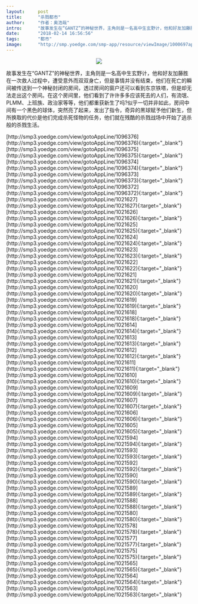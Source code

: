 ```yaml
---
layout:     post
title:      "杀戮都市"
author:     "作者：奥浩哉"
intro:      "故事发生在“GANTZ”的神秘世界，主角则是一名高中生玄野计，他和好友加藤胜在一次救人过程中，遭受意外而双双身亡，但是事情并没有结束，他们在死亡的瞬间被传送到一个神秘封闭的房间，透过房间的窗户还可以看到东京铁塔，但是却无法走出这个房间。在这个房间里，他们看到了许许多多应该死去的人们，有流氓、PLMM、上班族、政治家等等，他们都重获新生了吗?似乎一切并非如此，房间中间有一个黑色的球体，突然亮了起来，发出了指令，奇异的黑球赋予他们新生，但所换取的代价是他们完成杀死怪物的任务，他们就在残酷的杀戮战场中开始了逃杀般的杀戮生活。"
date:       "2018-02-14 16:56:56"
tags:       "都市"
image:      "http://smp.yoedge.com/smp-app/resource/viewImage/1000697appline.png"
---
```

<div style="text-align: center">
<p><img src="http://smp.yoedge.com/smp-app/resource/viewImage/1000697appline.png"/></p>
</div>
<p class="post-meta">
<span>故事发生在“GANTZ”的神秘世界，主角则是一名高中生玄野计，他和好友加藤胜在一次救人过程中，遭受意外而双双身亡，但是事情并没有结束，他们在死亡的瞬间被传送到一个神秘封闭的房间，透过房间的窗户还可以看到东京铁塔，但是却无法走出这个房间。在这个房间里，他们看到了许许多多应该死去的人们，有流氓、PLMM、上班族、政治家等等，他们都重获新生了吗?似乎一切并非如此，房间中间有一个黑色的球体，突然亮了起来，发出了指令，奇异的黑球赋予他们新生，但所换取的代价是他们完成杀死怪物的任务，他们就在残酷的杀戮战场中开始了逃杀般的杀戮生活。</span>
</p>
[http://smp3.yoedge.com/view/gotoAppLine/1096376](http://smp3.yoedge.com/view/gotoAppLine/1096376){:target="_blank"}
[http://smp3.yoedge.com/view/gotoAppLine/1096375](http://smp3.yoedge.com/view/gotoAppLine/1096375){:target="_blank"}
[http://smp3.yoedge.com/view/gotoAppLine/1096374](http://smp3.yoedge.com/view/gotoAppLine/1096374){:target="_blank"}
[http://smp3.yoedge.com/view/gotoAppLine/1096373](http://smp3.yoedge.com/view/gotoAppLine/1096373){:target="_blank"}
[http://smp3.yoedge.com/view/gotoAppLine/1096372](http://smp3.yoedge.com/view/gotoAppLine/1096372){:target="_blank"}
[http://smp3.yoedge.com/view/gotoAppLine/1021627](http://smp3.yoedge.com/view/gotoAppLine/1021627){:target="_blank"}
[http://smp3.yoedge.com/view/gotoAppLine/1021626](http://smp3.yoedge.com/view/gotoAppLine/1021626){:target="_blank"}
[http://smp3.yoedge.com/view/gotoAppLine/1021625](http://smp3.yoedge.com/view/gotoAppLine/1021625){:target="_blank"}
[http://smp3.yoedge.com/view/gotoAppLine/1021624](http://smp3.yoedge.com/view/gotoAppLine/1021624){:target="_blank"}
[http://smp3.yoedge.com/view/gotoAppLine/1021623](http://smp3.yoedge.com/view/gotoAppLine/1021623){:target="_blank"}
[http://smp3.yoedge.com/view/gotoAppLine/1021622](http://smp3.yoedge.com/view/gotoAppLine/1021622){:target="_blank"}
[http://smp3.yoedge.com/view/gotoAppLine/1021621](http://smp3.yoedge.com/view/gotoAppLine/1021621){:target="_blank"}
[http://smp3.yoedge.com/view/gotoAppLine/1021620](http://smp3.yoedge.com/view/gotoAppLine/1021620){:target="_blank"}
[http://smp3.yoedge.com/view/gotoAppLine/1021619](http://smp3.yoedge.com/view/gotoAppLine/1021619){:target="_blank"}
[http://smp3.yoedge.com/view/gotoAppLine/1021618](http://smp3.yoedge.com/view/gotoAppLine/1021618){:target="_blank"}
[http://smp3.yoedge.com/view/gotoAppLine/1021614](http://smp3.yoedge.com/view/gotoAppLine/1021614){:target="_blank"}
[http://smp3.yoedge.com/view/gotoAppLine/1021613](http://smp3.yoedge.com/view/gotoAppLine/1021613){:target="_blank"}
[http://smp3.yoedge.com/view/gotoAppLine/1021612](http://smp3.yoedge.com/view/gotoAppLine/1021612){:target="_blank"}
[http://smp3.yoedge.com/view/gotoAppLine/1021611](http://smp3.yoedge.com/view/gotoAppLine/1021611){:target="_blank"}
[http://smp3.yoedge.com/view/gotoAppLine/1021610](http://smp3.yoedge.com/view/gotoAppLine/1021610){:target="_blank"}
[http://smp3.yoedge.com/view/gotoAppLine/1021609](http://smp3.yoedge.com/view/gotoAppLine/1021609){:target="_blank"}
[http://smp3.yoedge.com/view/gotoAppLine/1021607](http://smp3.yoedge.com/view/gotoAppLine/1021607){:target="_blank"}
[http://smp3.yoedge.com/view/gotoAppLine/1021606](http://smp3.yoedge.com/view/gotoAppLine/1021606){:target="_blank"}
[http://smp3.yoedge.com/view/gotoAppLine/1021605](http://smp3.yoedge.com/view/gotoAppLine/1021605){:target="_blank"}
[http://smp3.yoedge.com/view/gotoAppLine/1021594](http://smp3.yoedge.com/view/gotoAppLine/1021594){:target="_blank"}
[http://smp3.yoedge.com/view/gotoAppLine/1021593](http://smp3.yoedge.com/view/gotoAppLine/1021593){:target="_blank"}
[http://smp3.yoedge.com/view/gotoAppLine/1021592](http://smp3.yoedge.com/view/gotoAppLine/1021592){:target="_blank"}
[http://smp3.yoedge.com/view/gotoAppLine/1021590](http://smp3.yoedge.com/view/gotoAppLine/1021590){:target="_blank"}
[http://smp3.yoedge.com/view/gotoAppLine/1021589](http://smp3.yoedge.com/view/gotoAppLine/1021589){:target="_blank"}
[http://smp3.yoedge.com/view/gotoAppLine/1021588](http://smp3.yoedge.com/view/gotoAppLine/1021588){:target="_blank"}
[http://smp3.yoedge.com/view/gotoAppLine/1021580](http://smp3.yoedge.com/view/gotoAppLine/1021580){:target="_blank"}
[http://smp3.yoedge.com/view/gotoAppLine/1021578](http://smp3.yoedge.com/view/gotoAppLine/1021578){:target="_blank"}
[http://smp3.yoedge.com/view/gotoAppLine/1021577](http://smp3.yoedge.com/view/gotoAppLine/1021577){:target="_blank"}
[http://smp3.yoedge.com/view/gotoAppLine/1021575](http://smp3.yoedge.com/view/gotoAppLine/1021575){:target="_blank"}
[http://smp3.yoedge.com/view/gotoAppLine/1021565](http://smp3.yoedge.com/view/gotoAppLine/1021565){:target="_blank"}
[http://smp3.yoedge.com/view/gotoAppLine/1021564](http://smp3.yoedge.com/view/gotoAppLine/1021564){:target="_blank"}
[http://smp3.yoedge.com/view/gotoAppLine/1021563](http://smp3.yoedge.com/view/gotoAppLine/1021563){:target="_blank"}


